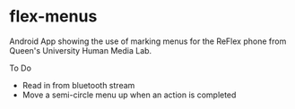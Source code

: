 # flex-menus
Android App showing the use of marking menus for the ReFlex phone from Queen's University Human Media Lab.

To Do
* Read in from bluetooth stream
* Move a semi-circle menu up when an action is completed

